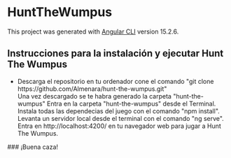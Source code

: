 # HuntTheWumpus

This project was generated with [Angular CLI](https://github.com/angular/angular-cli) version 15.2.6.


## Instrucciones para la instalación y ejecutar Hunt The Wumpus
<ul>
  <li>Descarga el repositorio en tu ordenador cone el comando "git clone https://github.com/Almenara/hunt-the-wumpus.git"</li>
Una vez descargado se te habra generado la carpeta "hunt-the-wumpus"
Entra en la carpeta "hunt-the-wumpus" desde el Terminal.
Instala todas las dependecias del juego con el comando "npm install".
Levanta un servidor local desde el terminal con el comando "ng serve".
Entra en http://localhost:4200/ en tu navegador web para jugar a Hunt The Wumpus.
</ul>
### ¡Buena caza!

